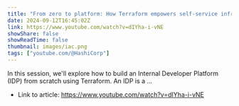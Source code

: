 ```yaml
---
title: "From zero to platform: How Terraform empowers self-service infrastructure"
date: 2024-09-12T16:45:02Z
link: https://www.youtube.com/watch?v=dIYha-i-vNE
showShare: false
showReadTime: false
thumbnail: images/iac.png
tags: ["youtube.com/@HashiCorp"]
---
```

In this session, we'll explore how to build an Internal Developer Platform (IDP) from scratch using Terraform. An IDP is a ...

- Link to article: https://www.youtube.com/watch?v=dIYha-i-vNE